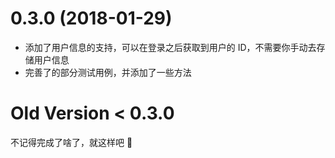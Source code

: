 # 0.3.0 (2018-01-29)

- 添加了用户信息的支持，可以在登录之后获取到用户的 ID，不需要你手动去存储用户信息
- 完善了的部分测试用例，并添加了一些方法

# Old Version < 0.3.0

不记得完成了啥了，就这样吧 🤥
